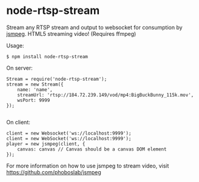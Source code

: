 node-rtsp-stream
================

Stream any RTSP stream and output to websocket for consumption by [jsmpeg](https://github.com/phoboslab/jsmpeg). HTML5 streaming video! (Requires ffmpeg)

Usage:

```
$ npm install node-rtsp-stream
```

On server:
```
Stream = require('node-rtsp-stream');
stream = new Stream({
    name: 'name',
    streamUrl: 'rtsp://184.72.239.149/vod/mp4:BigBuckBunny_115k.mov',
    wsPort: 9999
});
    
```

On client:
```
client = new Websocket('ws://localhost:9999');
client = new WebSocket('ws://localhost:9999');
player = new jsmpeg(client, {
    canvas: canvas // Canvas should be a canvas DOM element
});

```

For more information on how to use jsmpeg to stream video, visit https://github.com/phoboslab/jsmpeg
